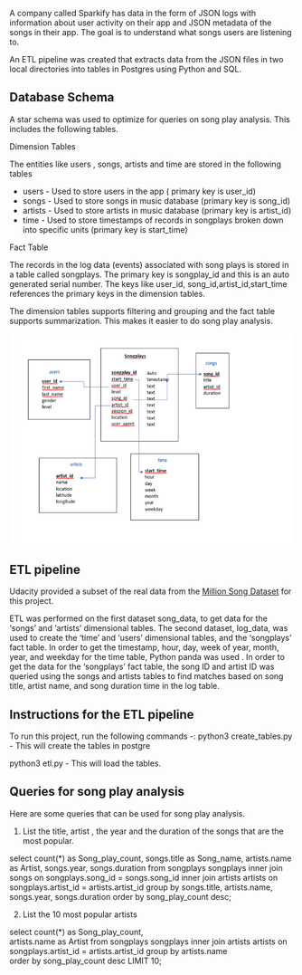 
A company called Sparkify has data in the form of JSON logs with information about user activity on their app and JSON metadata of the songs in their app. The goal is to understand what songs users are listening to. 

An ETL pipeline was created that extracts data from the JSON files in two local directories into tables in Postgres using Python and SQL. 

## Database Schema 

A star schema was used to optimize for queries on song play analysis. This includes the following tables.

 
Dimension Tables

The entities like users , songs, artists and time are stored in the following tables

* users - Used to store users in the app ( primary key is user_id)
* songs - Used to store songs in music database (primary key is song_id)
* artists - Used to store artists in music database (primary key is artist_id)
* time - Used to store timestamps of records in songplays broken down into specific units (primary key is start_time)
    
Fact Table 

The records in the log data (events) associated with song plays is stored in a table called songplays. The primary key is songplay_id and this is an auto generated serial number. The keys like user_id,  song_id,artist_id,start_time references the primary keys in the dimension tables.

The dimension tables supports filtering and grouping and the fact table supports summarization. This makes it easier to do song play analysis. 
  
 <img src="Database.png"  >

## ETL pipeline

Udacity provided a subset of the real data from the <a href=http://millionsongdataset.com/> Million Song Dataset</a>  for this project.

ETL was performed on the first dataset song_data, to get data for the ‘songs’ and ‘artists’ dimensional tables.
The second dataset, log_data, was used to create the ‘time’ and ‘users’ dimensional tables, and the ‘songplays’ fact table. In order to get the timestamp, hour, day, week of year, month, year, and weekday for the time table, Python panda was used .
In order to get the data for the ‘songplays’ fact table, the song ID and artist ID was queried using the songs and artists tables to find matches based on song title, artist name, and song duration time in the log table. 

 
## Instructions for the ETL pipeline
 
To run this project, run the following commands -:
python3 create_tables.py - This will create the tables in postgre

python3 etl.py - This will load the tables.
 
## Queries for song play analysis

Here are some queries that can be used for song play analysis.

1) List the title, artist , the year and the duration of the songs that are the most popular. 

select 
  count(*) as Song_play_count, 
  songs.title as Song_name, 
  artists.name as Artist,
  songs.year,
  songs.duration 
from songplays songplays
inner join songs on songplays.song_id = songs.song_id 
inner join artists artists on songplays.artist_id = artists.artist_id 
group by  songs.title, artists.name, songs.year, songs.duration 
order by song_play_count desc;

2) List the 10 most popular artists 

select 
  count(*) as Song_play_count,  
  artists.name as Artist
from songplays songplays 
inner join artists artists on songplays.artist_id = artists.artist_id 
group by   artists.name  
order by song_play_count desc LIMIT 10;
